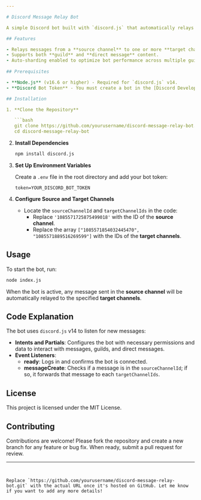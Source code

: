 ```yaml
---

# Discord Message Relay Bot

A simple Discord bot built with `discord.js` that automatically relays messages from a specified source channel to multiple target channels. This can be useful for mirroring announcements or important information across several channels.

## Features

- Relays messages from a **source channel** to one or more **target channels**.
- Supports both **guild** and **direct message** content.
- Auto-sharding enabled to optimize bot performance across multiple guilds.
  
## Prerequisites

- **Node.js** (v16.6 or higher) - Required for `discord.js` v14.
- **Discord Bot Token** - You must create a bot in the [Discord Developer Portal](https://discord.com/developers/applications) and add the token to your environment variables.

## Installation

1. **Clone the Repository**

   ```bash
   git clone https://github.com/yourusername/discord-message-relay-bot.git
   cd discord-message-relay-bot
   ```

2. **Install Dependencies**

   ```bash
   npm install discord.js
   ```

3. **Set Up Environment Variables**

   Create a `.env` file in the root directory and add your bot token:

   ```env
   token=YOUR_DISCORD_BOT_TOKEN
   ```

4. **Configure Source and Target Channels**

   - Locate the `sourceChannelId` and `targetChannelIds` in the code:
     - Replace `'1085571725875499018'` with the ID of the **source channel**.
     - Replace the array `["1085571854032445470", "1085571889516269599"]` with the IDs of the **target channels**.

## Usage

To start the bot, run:

```bash
node index.js
```

When the bot is active, any message sent in the **source channel** will be automatically relayed to the specified **target channels**.

## Code Explanation

The bot uses `discord.js` v14 to listen for new messages:

- **Intents and Partials**: Configures the bot with necessary permissions and data to interact with messages, guilds, and direct messages.
- **Event Listeners**:
  - **ready**: Logs in and confirms the bot is connected.
  - **messageCreate**: Checks if a message is in the `sourceChannelId`; if so, it forwards that message to each `targetChannelIds`.

## License

This project is licensed under the MIT License.

## Contributing

Contributions are welcome! Please fork the repository and create a new branch for any feature or bug fix. When ready, submit a pull request for review.

--- 
```


Replace `https://github.com/yourusername/discord-message-relay-bot.git` with the actual URL once it's hosted on GitHub. Let me know if you want to add any more details!

